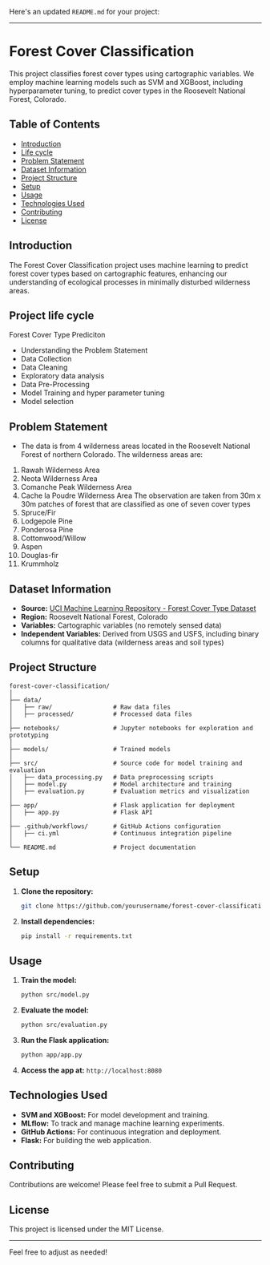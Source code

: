 Here's an updated `README.md` for your project:

---

# Forest Cover Classification

This project classifies forest cover types using cartographic variables. We employ machine learning models such as SVM and XGBoost, including hyperparameter tuning, to predict cover types in the Roosevelt National Forest, Colorado.

## Table of Contents

- [Introduction](#introduction)
- [Life cycle](#project-life-cycle)
- [Problem Statement](#problem-statement)
- [Dataset Information](#dataset-information)
- [Project Structure](#project-structure)
- [Setup](#setup)
- [Usage](#usage)
- [Technologies Used](#technologies-used)
- [Contributing](#contributing)
- [License](#license)

## Introduction

The Forest Cover Classification project uses machine learning to predict forest cover types based on cartographic features, enhancing our understanding of ecological processes in minimally disturbed wilderness areas.

## Project life cycle
Forest Cover Type Prediciton

* Understanding the Problem Statement
* Data Collection
* Data Cleaning
* Exploratory data analysis
* Data Pre-Processing
* Model Training and hyper parameter tuning
* Model selection


## Problem Statement
* The data is from 4 wilderness areas located in the Roosevelt National Forest of northern Colorado. The wilderness areas are:
1. Rawah Wilderness Area
2. Neota Wilderness Area
3. Comanche Peak Wilderness Area
4. Cache la Poudre Wilderness Area
The observation are taken from 30m x 30m patches of forest that are classified as one of seven cover types
1. Spruce/Fir
2. Lodgepole Pine
3. Ponderosa Pine
4. Cottonwood/Willow
5. Aspen
6. Douglas-fir
7. Krummholz


## Dataset Information

- **Source:** [UCI Machine Learning Repository - Forest Cover Type Dataset](https://archive.ics.uci.edu/dataset/31/covertype)
- **Region:** Roosevelt National Forest, Colorado
- **Variables:** Cartographic variables (no remotely sensed data)
- **Independent Variables:** Derived from USGS and USFS, including binary columns for qualitative data (wilderness areas and soil types)

## Project Structure

```
forest-cover-classification/
│
├── data/
│   ├── raw/                 # Raw data files
│   ├── processed/           # Processed data files
│
├── notebooks/               # Jupyter notebooks for exploration and prototyping
│
├── models/                  # Trained models
│
├── src/                     # Source code for model training and evaluation
│   ├── data_processing.py   # Data preprocessing scripts
│   ├── model.py             # Model architecture and training
│   ├── evaluation.py        # Evaluation metrics and visualization
│
├── app/                     # Flask application for deployment
│   ├── app.py               # Flask API
│
├── .github/workflows/       # GitHub Actions configuration
│   ├── ci.yml               # Continuous integration pipeline
│
└── README.md                # Project documentation
```

## Setup

1. **Clone the repository:**
   ```bash
   git clone https://github.com/yourusername/forest-cover-classification.git
   ```

2. **Install dependencies:**
   ```bash
   pip install -r requirements.txt
   ```

## Usage

1. **Train the model:**
   ```bash
   python src/model.py
   ```

2. **Evaluate the model:**
   ```bash
   python src/evaluation.py
   ```

3. **Run the Flask application:**
   ```bash
   python app/app.py
   ```

4. **Access the app at:** `http://localhost:8080`

## Technologies Used

- **SVM and XGBoost:** For model development and training.
- **MLflow:** To track and manage machine learning experiments.
- **GitHub Actions:** For continuous integration and deployment.
- **Flask:** For building the web application.

## Contributing

Contributions are welcome! Please feel free to submit a Pull Request.

## License

This project is licensed under the MIT License.

---

Feel free to adjust as needed!
